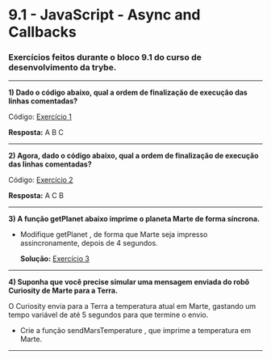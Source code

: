 # 9.1 - JavaScript - Async and Callbacks

### Exercícios feitos durante o bloco 9.1 do curso de desenvolvimento da trybe.

<hr>

**1) Dado o código abaixo, qual a ordem de finalização de execução das linhas comentadas?**

Código: [Exercício 1](./exercise-1.js)

**Resposta:** A B C

<hr>

**2) Agora, dado o código abaixo, qual a ordem de finalização de execução das linhas comentadas?**

Código: [Exercício 2](./exercise-2.js)

**Resposta:** A C B

<hr>

**3) A função getPlanet abaixo imprime o planeta Marte de forma síncrona.**

- Modifique getPlanet , de forma que Marte seja impresso assincronamente, depois de 4 segundos.

  **Solução:** [Exercício 3](./exercise-3.js)

<hr>

**4) Suponha que você precise simular uma mensagem enviada do robô Curiosity de Marte para a Terra.**

O Curiosity envia para a Terra a temperatura atual em Marte, gastando um tempo variável de até 5 segundos para que termine o envio.

- Crie a função sendMarsTemperature , que imprime a temperatura em Marte.

<hr>
